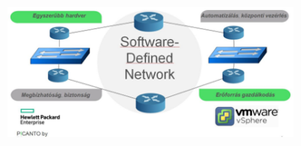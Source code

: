 


![Logo](https://raw.githubusercontent.com/dcehungary/santa.claus/master/01%20-%20Network/Software%20Defined%20Network.jpeg)
